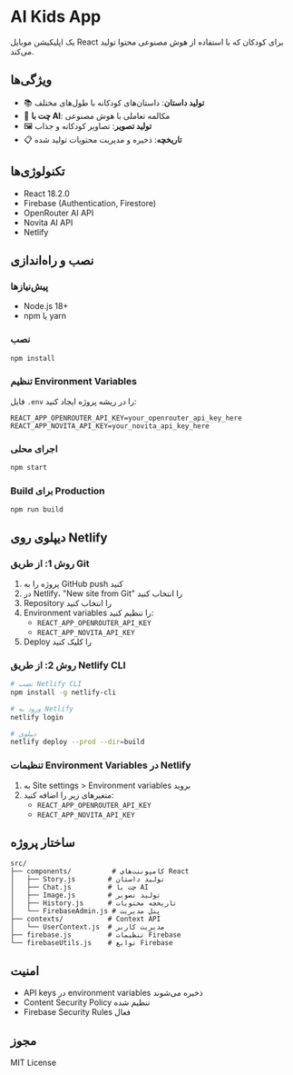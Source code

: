 # AI Kids App

یک اپلیکیشن موبایل React برای کودکان که با استفاده از هوش مصنوعی محتوا تولید می‌کند.

## ویژگی‌ها

- 📚 **تولید داستان**: داستان‌های کودکانه با طول‌های مختلف
- 💬 **چت با AI**: مکالمه تعاملی با هوش مصنوعی
- 🖼️ **تولید تصویر**: تصاویر کودکانه و جذاب
- 📋 **تاریخچه**: ذخیره و مدیریت محتویات تولید شده

## تکنولوژی‌ها

- React 18.2.0
- Firebase (Authentication, Firestore)
- OpenRouter AI API
- Novita AI API
- Netlify

## نصب و راه‌اندازی

### پیش‌نیازها
- Node.js 18+
- npm یا yarn

### نصب
```bash
npm install
```

### تنظیم Environment Variables
فایل `.env` را در ریشه پروژه ایجاد کنید:

```env
REACT_APP_OPENROUTER_API_KEY=your_openrouter_api_key_here
REACT_APP_NOVITA_API_KEY=your_novita_api_key_here
```

### اجرای محلی
```bash
npm start
```

### Build برای Production
```bash
npm run build
```

## دیپلوی روی Netlify

### روش 1: از طریق Git
1. پروژه را به GitHub push کنید
2. در Netlify، "New site from Git" را انتخاب کنید
3. Repository را انتخاب کنید
4. Environment variables را تنظیم کنید:
   - `REACT_APP_OPENROUTER_API_KEY`
   - `REACT_APP_NOVITA_API_KEY`
5. Deploy را کلیک کنید

### روش 2: از طریق Netlify CLI
```bash
# نصب Netlify CLI
npm install -g netlify-cli

# ورود به Netlify
netlify login

# دیپلوی
netlify deploy --prod --dir=build
```

### تنظیمات Environment Variables در Netlify
1. به Site settings > Environment variables بروید
2. متغیرهای زیر را اضافه کنید:
   - `REACT_APP_OPENROUTER_API_KEY`
   - `REACT_APP_NOVITA_API_KEY`

## ساختار پروژه

```
src/
├── components/          # کامپوننت‌های React
│   ├── Story.js        # تولید داستان
│   ├── Chat.js         # چت با AI
│   ├── Image.js        # تولید تصویر
│   ├── History.js      # تاریخچه محتویات
│   └── FirebaseAdmin.js # پنل مدیریت
├── contexts/           # Context API
│   └── UserContext.js  # مدیریت کاربر
├── firebase.js         # تنظیمات Firebase
└── firebaseUtils.js    # توابع Firebase
```

## امنیت

- API keys در environment variables ذخیره می‌شوند
- Content Security Policy تنظیم شده
- Firebase Security Rules فعال

## مجوز

MIT License
